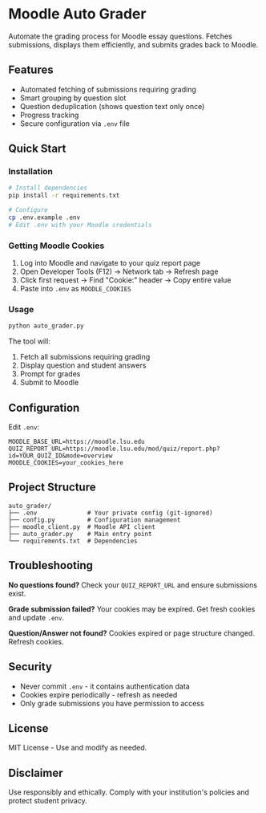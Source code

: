 # Moodle Auto Grader

Automate the grading process for Moodle essay questions. Fetches submissions, displays them efficiently, and submits grades back to Moodle.

## Features

- Automated fetching of submissions requiring grading
- Smart grouping by question slot
- Question deduplication (shows question text only once)
- Progress tracking
- Secure configuration via `.env` file

## Quick Start

### Installation

```bash
# Install dependencies
pip install -r requirements.txt

# Configure
cp .env.example .env
# Edit .env with your Moodle credentials
```

### Getting Moodle Cookies

1. Log into Moodle and navigate to your quiz report page
2. Open Developer Tools (F12) → Network tab → Refresh page
3. Click first request → Find "Cookie:" header → Copy entire value
4. Paste into `.env` as `MOODLE_COOKIES`

### Usage

```bash
python auto_grader.py
```

The tool will:
1. Fetch all submissions requiring grading
2. Display question and student answers
3. Prompt for grades
4. Submit to Moodle

## Configuration

Edit `.env`:

```env
MOODLE_BASE_URL=https://moodle.lsu.edu
QUIZ_REPORT_URL=https://moodle.lsu.edu/mod/quiz/report.php?id=YOUR_QUIZ_ID&mode=overview
MOODLE_COOKIES=your_cookies_here
```

## Project Structure

```
auto_grader/
├── .env              # Your private config (git-ignored)
├── config.py         # Configuration management
├── moodle_client.py  # Moodle API client
├── auto_grader.py    # Main entry point
└── requirements.txt  # Dependencies
```

## Troubleshooting

**No questions found?** Check your `QUIZ_REPORT_URL` and ensure submissions exist.

**Grade submission failed?** Your cookies may be expired. Get fresh cookies and update `.env`.

**Question/Answer not found?** Cookies expired or page structure changed. Refresh cookies.

## Security

- Never commit `.env` - it contains authentication data
- Cookies expire periodically - refresh as needed
- Only grade submissions you have permission to access

## License

MIT License - Use and modify as needed.

## Disclaimer

Use responsibly and ethically. Comply with your institution's policies and protect student privacy.
